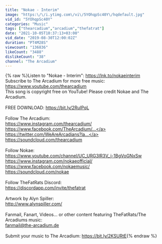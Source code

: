 ```yaml
---
title: "Nokae - Interim"
image: "https:\/\/i.ytimg.com\/vi\/5YOhqpSc40Y\/hqdefault.jpg"
vid_id: "5YOhqpSc40Y"
categories: "Music"
tags: ["thearcadium","arcadium","thefatrat"]
date: "2021-10-05T10:37:13+03:00"
vid_date: "2019-08-30T12:00:02Z"
duration: "PT4M28S"
viewcount: "136836"
likeCount: "3488"
dislikeCount: "38"
channel: "The Arcadium"
---
```

{% raw %}Listen to &quot;Nokae - Interim&quot;: <a rel="nofollow" target="blank" href="https://lnk.to/nokaeinterim">https://lnk.to/nokaeinterim</a><br />Subscribe to The Arcadium for more free music: <a rel="nofollow" target="blank" href="https://www.youtube.com/thearcadium">https://www.youtube.com/thearcadium</a><br />This song is copyright free on YouTube! Please credit Nokae and The Arcadium.<br /><br />FREE DOWNLOAD: <a rel="nofollow" target="blank" href="https://bit.ly/2RuIPqL">https://bit.ly/2RuIPqL</a><br /><br />Follow The Arcadium:<br /><a rel="nofollow" target="blank" href="https://www.instagram.com/thearcadium/">https://www.instagram.com/thearcadium/</a><br /><a rel="nofollow" target="blank" href="https://www.facebook.com/TheArcadium/...">https://www.facebook.com/TheArcadium/...</a><br /><a rel="nofollow" target="blank" href="https://twitter.com/WeAreArcadians?la...">https://twitter.com/WeAreArcadians?la...</a><br /><a rel="nofollow" target="blank" href="https://soundcloud.com/thearcadium">https://soundcloud.com/thearcadium</a><br /><br />Follow Nokae:<br /><a rel="nofollow" target="blank" href="https://www.youtube.com/channel/UC_URG3lR3V_j-1BgVoGNxSw">https://www.youtube.com/channel/UC_URG3lR3V_j-1BgVoGNxSw</a><br /><a rel="nofollow" target="blank" href="https://www.instagram.com/nokaeofficial/">https://www.instagram.com/nokaeofficial/</a><br /><a rel="nofollow" target="blank" href="https://www.facebook.com/nokaemusic/">https://www.facebook.com/nokaemusic/</a><br /><a rel="nofollow" target="blank" href="https://soundcloud.com/nokae">https://soundcloud.com/nokae</a><br /><br />Follow TheFatRats Discord:<br /><a rel="nofollow" target="blank" href="https://discordapp.com/invite/thefatrat">https://discordapp.com/invite/thefatrat</a><br /><br />Artwork by Alyn Spiller:<br /><a rel="nofollow" target="blank" href="http://www.alynspiller.com/">http://www.alynspiller.com/</a><br /><br />Fanmail, Fanart, Videos... or other content featuring TheFatRats/The Arcadiums music:<br />fanmail@the-arcadium.de<br /><br />Submit your music to The Arcadium: <a rel="nofollow" target="blank" href="https://bit.ly/2KSURtE">https://bit.ly/2KSURtE</a>{% endraw %}
